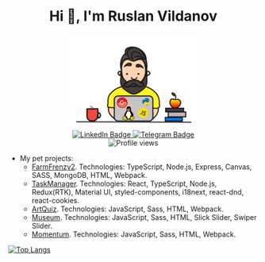 <h1 align="center">Hi 👋, I'm Ruslan Vildanov</h1>

<div class="header" align="center">
	<img src="./vildanov.gif" alt="test" width="255">
	<div id="badges">
    <a href="https://www.linkedin.com/in/yaarusik">
      <img src="https://img.shields.io/badge/LinkedIn-blue?style=for-the-badge&logo=linkedin&logoColor=white" alt="LinkedIn Badge"/>
    </a>
    <a href="https://telegram.me/yaarusik">
      <img src="https://img.shields.io/badge/Telegram-2CA5E0?style=for-the-badge&logo=telegram&logoColor=white" alt="Telegram Badge"/>
    </a>
  </div>
  <img src="https://komarev.com/ghpvc/?username=yaarusik&style=flat-square&color=blue" alt="Profile views"/>
</div>

- My pet projects:
  - [FarmFrenzy2](https://farm-frenzy.herokuapp.com/). Technologies: TypeScript, Node.js, Express, Canvas, SASS, MongoDB, HTML, Webpack.
  - [TaskManager](https://team-task-manager-app.netlify.app/). Technologies: React, TypeScript, Node.js, Redux(RTK), Material UI, styled-components, i18next, react-dnd, react-cookies.
  - [ArtQuiz](https://yaarusik.github.io/RSShool-projects/art-quiz/). Technologies: JavaScript, Sass, HTML, Webpack.
  - [Museum](https://yaarusik.github.io/museum/). Technologies: JavaScript, Sass, HTML, Slick Slider, Swiper Slider.
  - [Momentum](https://yaarusik.github.io/museum/). Technologies: JavaScript, Sass, HTML, Webpack.

<!-- <p align="center">English | <a href="./READMEru.md">Russian</a></p> -->
[![Top Langs](https://github-readme-stats.vercel.app/api/top-langs/?username=yaarusik&layout=compact&theme=vision-friendly-dark)](https://github.com/anuraghazra/github-readme-stats)
